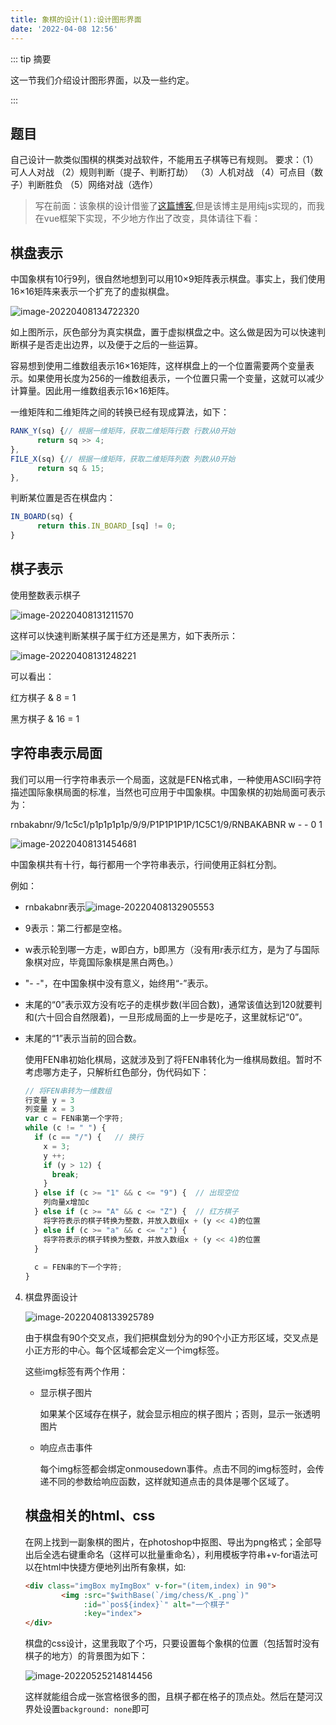 ```yaml
---
title: 象棋的设计(1):设计图形界面
date: '2022-04-08 12:56'
---
```


::: tip 摘要

这一节我们介绍设计图形界面，以及一些约定。

:::



## 题目

自己设计一款类似围棋的棋类对战软件，不能用五子棋等已有规则。
要求：（1）可人人对战
（2）规则判断（提子、判断打劫）
（3）人机对战
（4）可点目（数子）判断胜负
（5）网络对战（选作）

>  写在前面：该象棋的设计借鉴了[这篇博客](https://www.cnblogs.com/royhoo/p/6424395.html),但是该博主是用纯js实现的，而我在vue框架下实现，不少地方作出了改变，具体请往下看：


## 棋盘表示
中国象棋有10行9列，很自然地想到可以用10×9矩阵表示棋盘。事实上，我们使用16×16矩阵来表示一个扩充了的虚拟棋盘。

![image-20220408134722320](./04_chess1.assets/image-20220408134722320.png)

如上图所示，灰色部分为真实棋盘，置于虚拟棋盘之中。这么做是因为可以快速判断棋子是否走出边界，以及便于之后的一些运算。

容易想到使用二维数组表示16×16矩阵，这样棋盘上的一个位置需要两个变量表示。如果使用长度为256的一维数组表示，一个位置只需一个变量，这就可以减少计算量。因此用一维数组表示16×16矩阵。

一维矩阵和二维矩阵之间的转换已经有现成算法，如下：

```javascript
RANK_Y(sq) {// 根据一维矩阵，获取二维矩阵行数 行数从0开始
      return sq >> 4;
},
FILE_X(sq) {// 根据一维矩阵，获取二维矩阵列数 列数从0开始
      return sq & 15;
},
```

判断某位置是否在棋盘内：

```js
IN_BOARD(sq) {
      return this.IN_BOARD_[sq] != 0;
}
```



## 棋子表示

   使用整数表示棋子

   ![image-20220408131211570](./04_chess1.assets/image-20220408131211570.png)

这样可以快速判断某棋子属于红方还是黑方，如下表所示：

![image-20220408131248221](./04_chess1.assets/image-20220408131248221.png)

可以看出：

红方棋子 & 8 = 1

黑方棋子 & 16 = 1



## 字符串表示局面

   我们可以用一行字符串表示一个局面，这就是FEN格式串，一种使用ASCII码字符描述国际象棋局面的标准，当然也可应用于中国象棋。中国象棋的初始局面可表示为：

   rnbakabnr/9/1c5c1/p1p1p1p1p/9/9/P1P1P1P1P/1C5C1/9/RNBAKABNR w - - 0 1

   ![image-20220408131454681](./04_chess1.assets/image-20220408131454681.png)

中国象棋共有十行，每行都用一个字符串表示，行间使用正斜杠分割。

例如：

* rnbakabnr表示![image-20220408132905553](./04_chess1.assets/image-20220408132905553.png)

* 9表示：第二行都是空格。

* w表示轮到哪一方走，w即白方，b即黑方（没有用r表示红方，是为了与国际象棋对应，毕竟国际象棋是黑白两色。）

* "- -"，在中国象棋中没有意义，始终用“-”表示。

* 末尾的“0”表示双方没有吃子的走棋步数(半回合数)，通常该值达到120就要判和(六十回合自然限着)，一旦形成局面的上一步是吃子，这里就标记“0”。

* 末尾的“1”表示当前的回合数。

  使用FEN串初始化棋局，这就涉及到了将FEN串转化为一维棋局数组。暂时不考虑哪方走子，只解析红色部分，伪代码如下：

  ```javascript
  // 将FEN串转为一维数组
  行变量 y = 3
  列变量 x = 3
  var c = FEN串第一个字符;
  while (c != " ") {
    if (c == "/") {   // 换行
      x = 3;
      y ++;
      if (y > 12) {
        break;
      }
    } else if (c >= "1" && c <= "9") {  // 出现空位
      列向量x增加c
    } else if (c >= "A" && c <= "Z") {  // 红方棋子
      将字符表示的棋子转换为整数，并放入数组x + (y << 4)的位置
    } else if (c >= "a" && c <= "z") {
      将字符表示的棋子转换为整数，并放入数组x + (y << 4)的位置
    }
     
    c = FEN串的下一个字符;
  }
  ```

  

4. 棋盘界面设计

   ![image-20220408133925789](./04_chess1.assets/image-20220408133925789.png)

   由于棋盘有90个交叉点，我们把棋盘划分为的90个小正方形区域，交叉点是小正方形的中心。每个区域都会定义一个img标签。

   这些img标签有两个作用：

   * 显示棋子图片

     如果某个区域存在棋子，就会显示相应的棋子图片；否则，显示一张透明图片

   * 响应点击事件
   
     每个img标签都会绑定onmousedown事件。点击不同的img标签时，会传递不同的参数给响应函数，这样就知道点击的具体是哪个区域了。
   
   
   
   ## 棋盘相关的html、css 
   
   在网上找到一副象棋的图片，在photoshop中抠图、导出为png格式；全部导出后全选右键重命名（这样可以批量重命名），利用模板字符串+v-for语法可以在html中快捷方便地列出所有象棋，如:
   
   ```html
   <div class="imgBox myImgBox" v-for="(item,index) in 90">
           <img :src="$withBase(`/img/chess/K_.png`)"
                :id="`pos${index}`" alt="一个棋子"
                :key="index">
   </div>
   ```
   
   棋盘的css设计，这里我取了个巧，只要设置每个象棋的位置（包括暂时没有棋子的地方）的背景图为如下：
   
   ![image-20220525214814456](./05_chess1.assets/image-20220525214814456.png)
   
   这样就能组合成一张宫格很多的图，且棋子都在格子的顶点处。然后在楚河汉界处设置```background: none```即可


